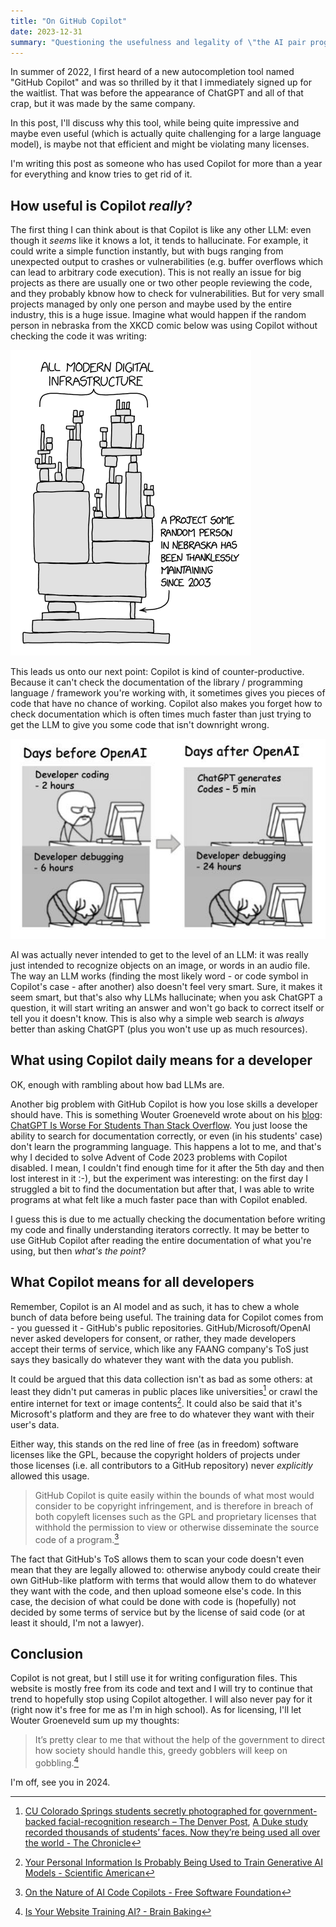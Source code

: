```yaml
---
title: "On GitHub Copilot"
date: 2023-12-31
summary: "Questioning the usefulness and legality of \"the AI pair programmer\""
---
```


In summer of 2022, I first heard of a new autocompletion tool named "GitHub Copilot" and was so thrilled by it that I immediately signed up for the waitlist. That was before the appearance of ChatGPT and all of that crap, but it was made by the same company.

In this post, I'll discuss why this tool, while being quite impressive and maybe even useful (which is actually quite challenging for a large language model), is maybe not that efficient and might be violating many licenses.

I'm writing this post as someone who has used Copilot for more than a year for everything and know tries to get rid of it.

## How useful is Copilot *really*?

The first thing I can think about is that Copilot is like any other LLM: even though it *seems* like it knows a lot, it tends to hallucinate. For example, it could write a simple function instantly, but with bugs ranging from unexpected output to crashes or vulnerabilities (e.g. buffer overflows which can lead to arbitrary code execution). This is not really an issue for big projects as there are usually one or two other people reviewing the code, and they probably kbnow how to check for vulnerabilities. But for very small projects managed by only one person and maybe used by the entire industry, this is a huge issue. Imagine what would happen if the random person in nebraska from the XKCD comic below was using Copilot without checking the code it was writing:

![XKCD comic showing a scaffolding of projects all held by a single one on the bottom. A text with an arrow pointing to the top reads "All modern digital infrastructure" and another pointing to the single project reads "a project some random person in nebraska has been thanklessly maintaining since 2003"](./dependency.png)

This leads us onto our next point: Copilot is kind of counter-productive. Because it can't check the documentation of the library / programming language / framework you're working with, it sometimes gives you pieces of code that have no chance of working. Copilot also makes you forget how to check documentation which is often times much faster than just trying to get the LLM to give you some code that isn't downright wrong.

![A two-column comic showing a comparison between "days before OpenAI" on the left and "days after OpenAI" on the right. On the left, the developer is coding for two hours and then debugging for 6 hours. On the right, ChatGPT generates code for 5 minutes and the developer proceeds to debug for 24 hours.](./dev-comparison.png)

AI was actually never intended to get to the level of an LLM: it was really just intended to recognize objects on an image, or words in an audio file. The way an LLM works (finding the most likely word - or code symbol in Copilot's case - after another) also doesn't feel very smart. Sure, it makes it seem smart, but that's also why LLMs hallucinate; when you ask ChatGPT a question, it will start writing an answer and won't go back to correct itself or tell you it doesn't know. This is also why a simple web search is *always* better than asking ChatGPT (plus you won't use up as much resources).

## What using Copilot daily means for a developer

OK, enough with rambling about how bad LLMs are.

Another big problem with GitHub Copilot is how you lose skills a developer should have. This is something Wouter Groeneveld wrote about on his [blog](https://brainbaking.com/): [ChatGPT Is Worse For Students Than Stack Overflow](https://brainbaking.com/post/2023/10/chatgpt-is-worse-for-students-than-stack-overflow/). You just loose the ability to search for documentation correctly, or even (in his students' case) don't learn the programming language. This happens a lot to me, and that's why I decided to solve Advent of Code 2023 problems with Copilot disabled. I mean, I couldn't find enough time for it after the 5th day and then lost interest in it :-), but the experiment was interesting: on the first day I struggled a bit to find the documentation but after that, I was able to write programs at what felt like a much faster pace than with Copilot enabled.

I guess this is due to me actually checking the documentation before writing my code and finally understanding iterators correctly. It may be better to use GitHub Copilot after reading the entire documentation of what you're using, but then *what's the point?*

## What Copilot means for all developers

Remember, Copilot is an AI model and as such, it has to chew a whole bunch of data before being useful. The training data for Copilot comes from - you guessed it - GitHub's public repositories. GitHub/Microsoft/OpenAI never asked developers for consent, or rather, they made developers accept their terms of service, which like any FAANG company's ToS just says they basically do whatever they want with the data you publish.

It could be argued that this data collection isn't as bad as some others: at least they didn't put cameras in public places like universities[^1] or crawl the entire internet for text or image contents[^2]. It could also be said that it's Microsoft's platform and they are free to do whatever they want with their user's data.

Either way, this stands on the red line of free (as in freedom) software licenses like the GPL, because the copyright holders of projects under those licenses (i.e. all contributors to a GitHub repository) never *explicitly* allowed this usage.

> GitHub Copilot is quite easily within the bounds of what most would consider to be copyright infringement, and is therefore in breach of both copyleft licenses such as the GPL and proprietary licenses that withhold the permission to view or otherwise disseminate the source code of a program.[^3]

The fact that GitHub's ToS allows them to scan your code doesn't even mean that they are legally allowed to: otherwise anybody could create their own GitHub-like platform with terms that would allow them to do whatever they want with the code, and then upload someone else's code. In this case, the decision of what could be done with code is (hopefully) not decided by some terms of service but by the license of said code (or at least it should, I'm not a lawyer).

## Conclusion

Copilot is not great, but I still use it for writing configuration files. This website is mostly free from its code and text and I will try to continue that trend to hopefully stop using Copilot altogether. I will also never pay for it (right now it's free for me as I'm in high school). As for licensing, I'll let Wouter Groeneveld sum up my thoughts:

> It’s pretty clear to me that without the help of the government to direct how society should handle this, greedy gobblers will keep on gobbling.[^4]

I'm off, see you in 2024.

[^1]: [CU Colorado Springs students secretly photographed for government-backed facial-recognition research – The Denver Post](https://www.denverpost.com/2019/05/27/cu-colorado-springs-facial-recognition-research/), [A Duke study recorded thousands of students’ faces. Now they’re being used all over the world - The Chronicle](https://www.dukechronicle.com/article/2019/06/duke-university-facial-recognition-data-set-study-surveillance-video-students-china-uyghur)

[^2]: [Your Personal Information Is Probably Being Used to Train Generative AI Models - Scientific American](https://www.scientificamerican.com/article/your-personal-information-is-probably-being-used-to-train-generative-ai-models/)

[^3]: [On the Nature of AI Code Copilots - Free Software Foundation](https://www.fsf.org/licensing/copilot/on-the-nature-of-ai-code-copilots)

[^4]: [Is Your Website Training AI? - Brain Baking](https://brainbaking.com/post/2023/04/is-your-website-training-ai/)
